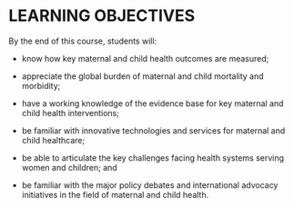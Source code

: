 # LEARNING OBJECTIVES

By the end of this course, students will:

* know how key maternal and child health outcomes are measured;

* appreciate the global burden of maternal and child mortality and morbidity;

* have a working knowledge of the evidence base for key maternal and child health interventions;

* be familiar with innovative technologies and services for maternal and child healthcare;

* be able to articulate the key challenges facing health systems serving women and children; and

* be familiar with the major policy debates and international advocacy initiatives in the field of maternal and child health.
